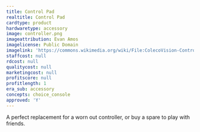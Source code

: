```yaml
---
title: Control Pad
realtitle: Control Pad
cardtype: product
hardwaretype: accessory
image: controller.png
imageattribution: Evan Amos
imagelicense: Public Domain
imagelink: 'https://commons.wikimedia.org/wiki/File:ColecoVision-Controller-FR.jpg'
staffcost: null
rdcost: null
qualitycost: null
marketingcost: null
profitscore: null
profitlength: 1
era_sub: accessory
concepts: choice_console
approved: 'Y'
---
```


A perfect replacement for a worn out controller, or buy a spare to play with friends.

